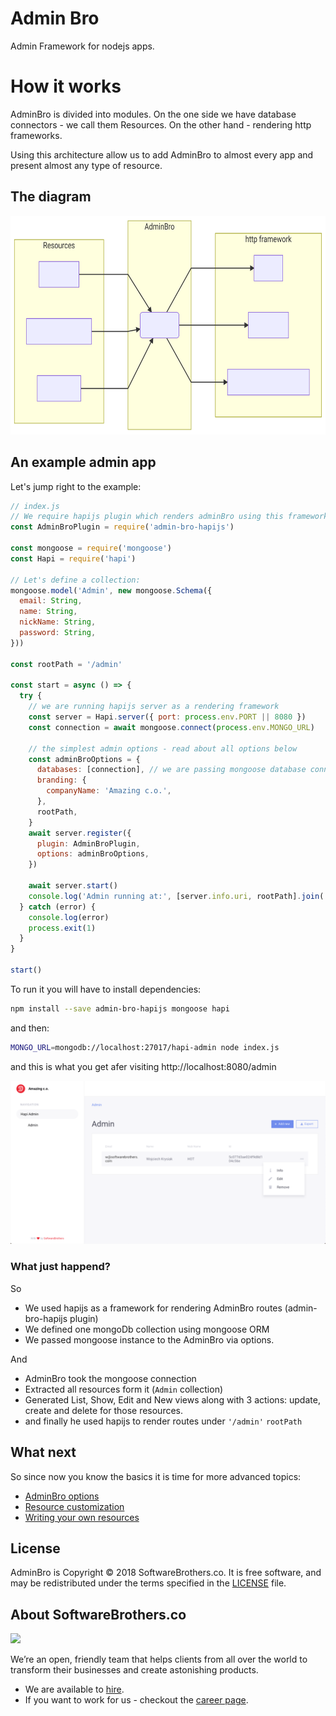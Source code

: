 # Admin Bro

Admin Framework for nodejs apps.

# How it works

AdminBro is divided into modules. On the one side we have database connectors - we call them Resources. On the other hand - rendering http frameworks.

Using this architecture allow us to add AdminBro to almost every app and present almost any type of resource.

## The diagram

<p align="center">
  <img src="./screenshots/admin-high-level.svg" height=350>
</p>

## An example admin app

Let's jump right to the example:

```javascript
// index.js
// We require hapijs plugin which renders adminBro using this framework
const AdminBroPlugin = require('admin-bro-hapijs')

const mongoose = require('mongoose')
const Hapi = require('hapi')

// Let's define a collection:
mongoose.model('Admin', new mongoose.Schema({
  email: String,
  name: String,
  nickName: String,
  password: String,
}))

const rootPath = '/admin'

const start = async () => {
  try {
    // we are running hapijs server as a rendering framework
    const server = Hapi.server({ port: process.env.PORT || 8080 })
    const connection = await mongoose.connect(process.env.MONGO_URL)

    // the simplest admin options - read about all options below
    const adminBroOptions = {
      databases: [connection], // we are passing mongoose database connection
      branding: {
        companyName: 'Amazing c.o.',
      },
      rootPath,
    }
    await server.register({
      plugin: AdminBroPlugin,
      options: adminBroOptions,
    })

    await server.start()
    console.log('Admin running at:', [server.info.uri, rootPath].join(''))
  } catch (error) {
    console.log(error)
    process.exit(1)
  }
}

start()
```

To run it you will have to install dependencies:

```bash
npm install --save admin-bro-hapijs mongoose hapi
```

and then:

```bash
MONGO_URL=mongodb://localhost:27017/hapi-admin node index.js
```

and this is what you get afer visiting http://localhost:8080/admin

<img src="./screenshots/simpleapp.png">

### What just happend?

So
* We used hapijs as a framework for rendering AdminBro routes (admin-bro-hapijs plugin)
* We defined one mongoDb collection using mongoose ORM
* We passed mongoose instance to the AdminBro via options.

And
* AdminBro took the mongoose connection
* Extracted all resources form it (`Admin` collection)
* Generated List, Show, Edit and New views along with 3 actions: update, create and delete for those resources.
* and finally he used hapijs to render routes under `'/admin'` `rootPath`

## What next

So since now you know the basics it is time for more advanced topics:

* [AdminBro options](https://softwarebrothers.github.io/admin-bro/tutorial-admin-bro-options.html)
* [Resource customization](https://softwarebrothers.github.io/admin-bro/tutorial-resource-decorators.html)
* [Writing your own resources](https://softwarebrothers.github.io/admin-bro/tutorial-your-own-resource.html)

## License

AdminBro is Copyright © 2018 SoftwareBrothers.co. It is free software, and may be redistributed under the terms specified in the [LICENSE](LICENSE) file.

## About SoftwareBrothers.co

<img src="https://softwarebrothers.co/assets/images/software-brothers-logo-full.svg" width=240>


We’re an open, friendly team that helps clients from all over the world to transform their businesses and create astonishing products.

* We are available to [hire](https://softwarebrothers.co/contact).
* If you want to work for us - checkout the [career page](https://softwarebrothers.co/career).